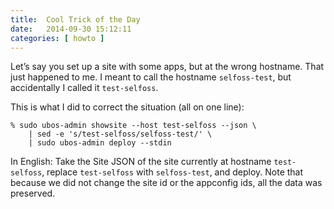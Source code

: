 ```yaml
---
title:  Cool Trick of the Day
date:   2014-09-30 15:12:11
categories: [ howto ]
---
```


Let’s say you set up a site with some apps, but at the wrong hostname. That just happened
to me. I meant to call the hostname ``selfoss-test``, but accidentally I called it
``test-selfoss``.

This is what I did to correct the situation (all on one line):

```
% sudo ubos-admin showsite --host test-selfoss --json \
    | sed -e 's/test-selfoss/selfoss-test/' \
    | sudo ubos-admin deploy --stdin
```

In English: Take the Site JSON of the site currently at hostname ``test-selfoss``,
replace ``test-selfoss`` with ``selfoss-test``, and deploy. Note that because we did not
change the site id or the appconfig ids, all the data was preserved.

